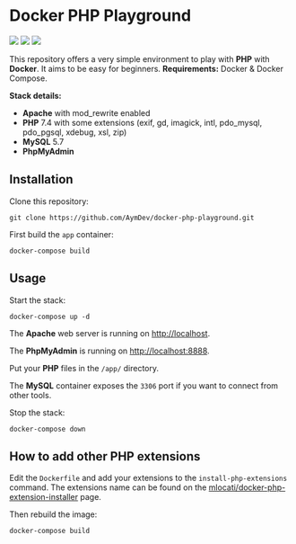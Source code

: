 # Docker PHP Playground

![](https://img.shields.io/github/v/release/AymDev/docker-php-playground)
![](https://img.shields.io/github/downloads/AymDev/docker-php-playground/total)
![](https://img.shields.io/github/license/AymDev/docker-php-playground)

This repository offers a very simple environment to play with **PHP** with **Docker**. It aims to be easy for beginners.
**Requirements:** Docker & Docker Compose.

**Stack details:**

 - **Apache** with mod_rewrite enabled
 - **PHP** 7.4 with some extensions (exif, gd, imagick, intl, pdo_mysql, pdo_pgsql, xdebug, xsl, zip)
 - **MySQL** 5.7
 - **PhpMyAdmin**

## Installation
Clone this repository:
```shell
git clone https://github.com/AymDev/docker-php-playground.git
```

First build the `app` container:
```shell
docker-compose build
```

## Usage
Start the stack:
```shell
docker-compose up -d
```
The **Apache** web server is running on [http://localhost](http://localhost).

The **PhpMyAdmin** is running on [http://localhost:8888](http://localhost:8888).

Put your **PHP** files in the `/app/` directory.

The **MySQL** container exposes the `3306` port if you want to connect from other tools.

Stop the stack:
```shell
docker-compose down
```

## How to add other PHP extensions
Edit the `Dockerfile` and add your extensions to the `install-php-extensions` command.
The extensions name can be found on the [mlocati/docker-php-extension-installer](https://github.com/mlocati/docker-php-extension-installer#supported-php-extensions) page.

Then rebuild the image:
```shell
docker-compose build
```